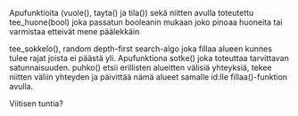 Apufunktioita (vuole(), tayta() ja tila()) sekä niitten avulla toteutettu tee_huone(bool) joka passatun booleanin mukaan joko pinoaa huoneita tai varmistaa etteivät mene päälekkäin

tee_sokkelo(), random depth-first search-algo joka fillaa alueen kunnes tulee rajat joista ei päästä yli. Apufunktiona sotke() joka toteuttaa tarvittavan satunnaisuuden. puhko() etsii erillisten alueitten välisiä yhteyksiä, tekee niitten väliin yhteyden ja päivittää nämä alueet samalle id:lle fillaa()-funktion avulla.

Viitisen tuntia?
